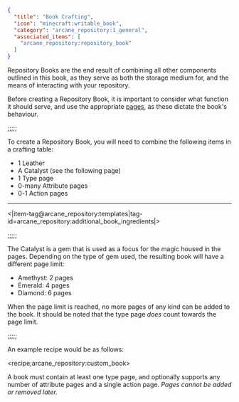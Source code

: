 ```json
{
  "title": "Book Crafting",
  "icon": "minecraft:writable_book",
  "category": "arcane_repository:1_general",
  "associated_items": [
    "arcane_repository:repository_book"
  ]
}
```

Repository Books are the end result of combining all other components outlined in this book,
as they serve as both the storage medium for, and the means of interacting with your repository.


Before creating a Repository Book, it is important to consider what function it should serve, 
and use the appropriate [pages](^arcane_repository:general/page_types),
as these dictate the book's behaviour.

;;;;;

To create a Repository Book, you will need to combine the following items in a crafting table:

- 1 Leather
- A Catalyst (see the following page)
- 1 Type page
- 0-many Attribute pages
- 0-1 Action pages


---

<|item-tag@arcane_repository:templates|tag-id=arcane_repository:additional_book_ingredients|>

;;;;;

The Catalyst is a gem that is used as a focus for the magic housed in the pages.
Depending on the type of gem used, the resulting book will have a different page limit:

- Amethyst: 2 pages
- Emerald: 4 pages
- Diamond: 6 pages

When the page limit is reached, no more pages of any kind can be added to the book.
It should be noted that the type page *does* count towards the page limit.

;;;;;

An example recipe would be as follows:

<recipe;arcane_repository:custom_book>

A book must contain at least one type page,
and optionally supports any number of attribute pages and a single action page.
*Pages cannot be added or removed later.*

